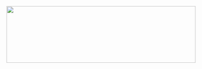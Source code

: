 <p align="center">
  <img width="500" height="150" src="https://i.undecidedfactor.com/1/banner.png">
</p>